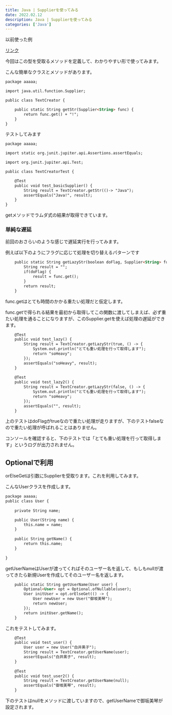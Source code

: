```yaml
---
title: Java | Supplierを使ってみる
date: 2022.02.12
description: Java | Supplierを使ってみる
categories: ['Java']
---
```


以前使った例

[リンク](/posts/p854)


今回はこの型を受取るメソッドを定義して、わかりやすい形で使ってみます。

こんな簡単なクラスとメソッドがあります。

```html
package aaaaa;

import java.util.function.Supplier;

public class TextCreator {

	public static String getStr(Supplier<String> func) {
		return func.get() + "!";
	}
}

```


テストしてみます

```html
package aaaaa;

import static org.junit.jupiter.api.Assertions.assertEquals;

import org.junit.jupiter.api.Test;

public class TextCreatorTest {

	@Test
	public void test_basicSupplier() {
		String result = TextCreator.getStr(()-> "Java");
		assertEquals("Java!", result);
	}
}

```


getメソッドでラムダ式の結果が取得できています。



### 単純な遅延


前回のおさらいのような感じで遅延実行を行ってみます。

例えば以下のようにフラグに応じて処理を切り替えるパターンです

```html
	public static String getLazyStr(boolean doFlag, Supplier<String> func) {
		String result = "";
		if(doFlag) {
			result = func.get();
		}
		return result;
	}
```


func.getはとても時間のかかる重たい処理だと仮定します。

func.getで得られる結果を最初から取得してこの関数に渡してしまえば、必ず重たい処理を通ることになりますが、このSupplier.getを使えば処理の遅延ができます。

```html
	@Test
	public void test_lazy() {
		String result = TextCreator.getLazyStr(true, () -> {
			System.out.println("とても重い処理を行って取得します");
			return "soHeavy";
		});
		assertEquals("soHeavy", result);
	}
	
	@Test
	public void test_lazy2() {
		String result = TextCreator.getLazyStr(false, () -> {
			System.out.println("とても重い処理を行って取得します");
			return "soHeavy";
		});
		assertEquals("", result);
	}
```


上のテストはdoFlagがtrueなので重たい処理が走りますが、下のテストfalseなので重たい処理が呼ばれることはありません。

コンソールを確認すると、下のテストでは「とても重い処理を行って取得します」というログが出力されません。

## Optionalで利用


orElseGetは引数にSupplierを受取ります。これを利用してみます。

こんなUserクラスを作成します。

```html
package aaaaa;
public class User {
	
	private String name;

	public User(String name) {
		this.name = name;
	}
	
	public String getName() {
		return this.name;
	}
	
}
```


getUserNameはUserが渡ってくればそのユーザー名を返して、もしもnullが渡ってきたら新規Userを作成してそのユーザー名を返します。

```html
	public static String getUserName(User user) {
		Optional<User> opt = Optional.ofNullable(user);
		User initUser = opt.orElseGet(() -> {
			User newUser = new User("御坂美琴");
			return newUser;
		});
		return initUser.getName();
	}
```


これをテストしてみます。

```html
	@Test
	public void test_user() {
		User user = new User("白井黒子");
		String result = TextCreator.getUserName(user);
		assertEquals("白井黒子", result);
	}
	
	@Test
	public void test_user2() {
		String result = TextCreator.getUserName(null);
		assertEquals("御坂美琴", result);
	}
```


下のテストはnullをメソッドに渡していますので、getUserNameで御坂美琴が設定されます。

